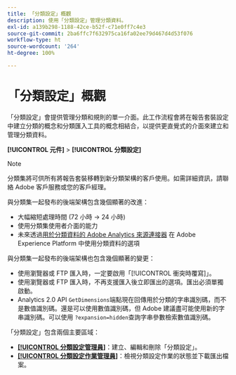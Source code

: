 ```yaml
---
title: 「分類設定」概觀
description: 使用「分類設定」管理分類資料。
exl-id: a139b298-1188-42ce-b52f-c71e0ff7c4e3
source-git-commit: 2ba6ffc7f632975ca16fa02ee79d467d4d53f076
workflow-type: ht
source-wordcount: '264'
ht-degree: 100%

---
```


# 「分類設定」概觀

「分類設定」會提供管理分類和規則的單一介面。此工作流程會將在報告套裝設定中建立分類的概念和分類匯入工具的概念相結合，以提供更直覺式的介面來建立和管理分類資料。

**[!UICONTROL 元件]** > **[!UICONTROL 分類設定]**

>[!NOTE]
>
>分類集將可供所有將報告套裝移轉到新分類架構的客戶使用。如需詳細資訊，請聯絡 Adobe 客戶服務或您的客戶經理。

與分類集一起發布的後端架構包含幾個顯著的改進：

* 大幅縮短處理時間 (72 小時 → 24 小時)
* 使用分類集使用者介面的能力
* 未來透過[用於分類資料的 Adobe Analytics 來源連接器](https://experienceleague.adobe.com/docs/experience-platform/sources/connectors/adobe-applications/classifications.html) 在 Adobe Experience Platform 中使用分類資料的選項

與分類集一起發布的後端架構也包含幾個顯著的變更：

* 使用瀏覽器或 FTP 匯入時，一定要啟用「[!UICONTROL 衝突時覆寫]」。
* 使用瀏覽器或 FTP 匯入時，不再支援匯入後立即匯出的選項。匯出必須單獨啟動。
* Analytics 2.0 API `GetDimensions`端點現在回傳用於分類的字串識別碼，而不是數值識別碼。還是可以使用數值識別碼，但 Adobe 建議盡可能使用新的字串識別碼。可以使用 `?expansion=hidden`查詢字串參數檢索數值識別碼。


「分類設定」包含兩個主要區域：

* [**[!UICONTROL 分類設定管理員]**](set-manager.md)：建立、編輯和刪除「分類設定」。
* [**[!UICONTROL 分類設定作業管理員]**](job-manager.md)：檢視分類設定作業的狀態並下載匯出檔案。
